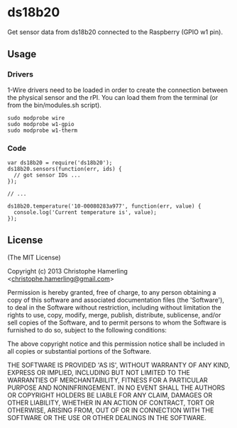 # ds18b20

Get sensor data from ds18b20 connected to the Raspberry (GPIO w1 pin).

## Usage

### Drivers

1-Wire drivers need to be loaded in order to create the connection between the physical sensor and the rPI.
You can load them from the terminal (or from the bin/modules.sh script).

    sudo modprobe wire
    sudo modprobe w1-gpio
    sudo modprobe w1-therm

### Code

    var ds18b20 = require('ds18b20');
    ds18b20.sensors(function(err, ids) {
      // got sensor IDs ...
    });

    // ...

    ds18b20.temperature('10-00080283a977', function(err, value) {
      console.log('Current temperature is', value);
    });

## License

(The MIT License)

Copyright (c) 2013 Christophe Hamerling &lt;christophe.hamerling@gmail.com&gt;

Permission is hereby granted, free of charge, to any person obtaining
a copy of this software and associated documentation files (the
'Software'), to deal in the Software without restriction, including
without limitation the rights to use, copy, modify, merge, publish,
distribute, sublicense, and/or sell copies of the Software, and to
permit persons to whom the Software is furnished to do so, subject to
the following conditions:

The above copyright notice and this permission notice shall be
included in all copies or substantial portions of the Software.

THE SOFTWARE IS PROVIDED 'AS IS', WITHOUT WARRANTY OF ANY KIND,
EXPRESS OR IMPLIED, INCLUDING BUT NOT LIMITED TO THE WARRANTIES OF
MERCHANTABILITY, FITNESS FOR A PARTICULAR PURPOSE AND NONINFRINGEMENT.
IN NO EVENT SHALL THE AUTHORS OR COPYRIGHT HOLDERS BE LIABLE FOR ANY
CLAIM, DAMAGES OR OTHER LIABILITY, WHETHER IN AN ACTION OF CONTRACT,
TORT OR OTHERWISE, ARISING FROM, OUT OF OR IN CONNECTION WITH THE
SOFTWARE OR THE USE OR OTHER DEALINGS IN THE SOFTWARE.
